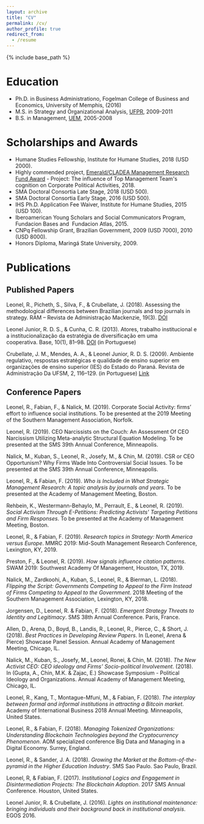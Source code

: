 ```yaml
---
layout: archive
title: "CV"
permalink: /cv/
author_profile: true
redirect_from:
  - /resume
---
```


{% include base_path %}

# Education #

* Ph.D. in Business Administrationo, Fogelman College of Business and Economics, University of Memphis, (2016)
* M.S. in Strategy and Organizational Analysis, [UFPR](<http://www.prppg.ufpr.br/site/ppgadm//>), 2009-2011
* B.S. in Management, [UEM](http://www.uem.br/), 2005-2008

# Scholarships and Awards #

* Humane Studies Fellowship, Institute for Humane Studies, 2018 (USD 2000).
* Highly commended project, [Emerald/CLADEA Management Research Fund Award](https://web.archive.org/web/20190117235520/http://www.emeraldgrouppublishing.com/research/awards/latin_man.htm/) - Project: The influence of Top Management Team's cognition on Corporate Political Activities, 2018.
* SMA Doctoral Consortia Late Stage, 2018 (USD 500).
* SMA Doctoral Consortia Early Stage, 2016 (USD 500).
* IHS Ph.D. Application Fee Waiver, Institute for Humane Studies, 2015 (USD 100).
* Iberoamerican Young Scholars and Social Communicators Program, Fundacion Bases and  Fundacion Atlas, 2015.
* CNPq Fellowship Grant, Brazilian Government, 2009 (USD 7000), 2010 (USD 8000).
* Honors Diploma, Maringá State University, 2009.

# Publications #

## Published Papers ##

Leonel, R., Picheth, S., Silva, F., & Crubellate, J. (2018). Assessing the methodological differences between Brazilian journals and top journals in strategy. RAM – Revista de Administração Mackenzie, 19(3). [DOI](http://dx.doi.org/10.1590/1678-6971/eramr180009/)

Leonel Junior, R. D. S., & Cunha, C. R. (2013). Atores, trabalho institucional e a institucionalização da estratégia de diversificação em uma cooperativa. Base, 10(1), 81–98. [DOI](http://doi.org/10.4013/base.2013.101.07/) (in Portuguese)

Crubellate, J. M., Mendes, A. A., & Leonel Junior, R. D. S. (2009). Ambiente regulativo, respostas estratégicas e qualidade de ensino superior em organizações de ensino superior (IES) do Estado do Paraná. Revista de Administração Da UFSM, 2, 116–129. (in Portuguese) [Link](http://www.spell.org.br/documentos/ver/5096/legal-environment--strategy-and-education-quality-in-higher-education-organizations/)

## Conference Papers ##

Leonel, R., Fabian, F., & Nalick, M. (2019). Corporate Social Activity: firms’ effort to influence social institutions. To be presented at the 2019 Meeting of the Southern Management Association, Norfolk.

Leonel, R. (2019). CEO Narcissists on the Couch: An Assessment Of CEO Narcissism Utilizing Meta-analytic Structural Equation Modeling. To be presented at the SMS 39th Annual Conference, Minneapolis.

Nalick, M., Kuban, S., Leonel, R., Josefy, M., & Chin, M. (2019). CSR or CEO Opportunism? Why Firms Wade Into Controversial Social Issues. To be presented at the SMS 39th Annual Conference, Minneapolis.

Leonel, R., & Fabian, F. (2019). *Who is Included in What Strategic Management Research: A topic analysis by journals and years*. To be presented at the Academy of Management Meeting, Boston.

Rehbein, K., Westermann-Behaylo, M., Perrault, E., & Leonel, R. (2019). *Social Activism Through E-Petitions: Predicting Activists' Targeting Petitions and Firm Responses*. To be presented at the Academy of Management Meeting, Boston.

Leonel, R., & Fabian, F. (2019). *Research topics in Strategy: North America versus Europe*. MMRC 2019: Mid-South Management Research Conference, Lexington, KY, 2019.

Preston, F., & Leonel, R. (2019). *How signals influence citation patterns*. SWAM 2019: Southwest Academy Of Management, Houston, TX, 2019.

Nalick, M., Zardkoohi, A., Kuban, S., Leonel, R., & Bierman, L. (2018). *Flipping the Script: Governments Competing to Appeal to the Firm Instead of Firms Competing to Appeal to the Government*. 2018 Meeting of the Southern Management Association, Lexington, KY, 2018.

Jorgensen, D., Leonel, R. & Fabian, F. (2018). *Emergent Strategy Threats to Identity and Legitimacy*. SMS 38th Annual Conference. Paris, France.

Allen, D., Arena, D., Boyd, B., Landis, R., Leonel, R., Pierce, C., & Short, J. (2018). *Best Practices in Developing Review Papers*. In (Leonel, Arena & Pierce) Showcase Panel Session. Annual Academy of Management Meeting, Chicago, IL.

Nalick, M., Kuban, S., Josefy, M., Leonel, Ronei, & Chin, M. (2018). *The New Activist CEO: CEO ideology and Firms’ Socio-political Involvement*. (2018). In (Gupta, A., Chin, M.K. & Zajac, E.) Showcase Symposium - Political Ideology and Organizations. Annual Academy of Management Meeting, Chicago, IL.

Leonel, R., Kang, T., Montague-Mfuni, M., & Fabian, F. (2018). *The interplay between formal and informal institutions in attracting a Bitcoin market*. Academy of International Business 2018 Annual Meeting. Minneapolis, United States.

Leonel, R., & Fabian, F. (2018). *Managing Tokenized Organizations: Understanding Blockchain Technologies beyond the Cryptocurrency Phenomenon*. AOM specialized conference Big Data and Managing in a Digital Economy. Surrey, England.

Leonel, R., & Sander, J. A. (2018). *Growing the Market at the Bottom-of-the-pyramid in the Higher Education Industry*. SMS Sao Paulo. Sao Paulo, Brazil.

Leonel, R, & Fabian, F. (2017). *Institutional Logics and Engagement in Disintermediation Projects: The Blockchain Adoption*. 2017 SMS Annual Conference. Houston, United States.

Leonel Junior, R. & Crubellate, J. (2016). *Lights on institutional maintenance: bringing individuals and their background back in institutional analysis*. EGOS 2016.
